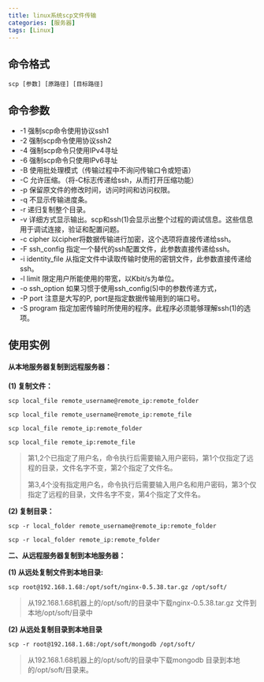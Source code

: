 ```yaml
---
title: linux系统scp文件传输
categories: [服务器]
tags: [Linux]
---
```


## 命令格式

```shell
scp [参数] [原路径] [目标路径]
```

## 命令参数

- -1 强制scp命令使用协议ssh1
- -2 强制scp命令使用协议ssh2
- -4 强制scp命令只使用IPv4寻址
- -6 强制scp命令只使用IPv6寻址
- -B 使用批处理模式（传输过程中不询问传输口令或短语）
- -C 允许压缩。（将-C标志传递给ssh，从而打开压缩功能）
- -p 保留原文件的修改时间，访问时间和访问权限。
- -q 不显示传输进度条。
- -r 递归复制整个目录。
- -v 详细方式显示输出。scp和ssh(1)会显示出整个过程的调试信息。这些信息用于调试连接，验证和配置问题。
- -c cipher 以cipher将数据传输进行加密，这个选项将直接传递给ssh。
- -F ssh_config 指定一个替代的ssh配置文件，此参数直接传递给ssh。
- -i identity_file 从指定文件中读取传输时使用的密钥文件，此参数直接传递给ssh。
- -l limit 限定用户所能使用的带宽，以Kbit/s为单位。
- -o ssh_option 如果习惯于使用ssh_config(5)中的参数传递方式，
- -P port 注意是大写的P, port是指定数据传输用到的端口号。
- -S program 指定加密传输时所使用的程序。此程序必须能够理解ssh(1)的选项。

## 使用实例

#### **从本地服务器复制到远程服务器：**

**(1) 复制文件：**

```shell
scp local_file remote_username@remote_ip:remote_folder
```

```shell
scp local_file remote_username@remote_ip:remote_file
```

```shell
scp local_file remote_ip:remote_folder
```

```shell
scp local_file remote_ip:remote_file
```

> 第1,2个已指定了用户名，命令执行后需要输入用户密码，第1个仅指定了远程的目录，文件名字不变，第2个指定了文件名。
>
> 第3,4个没有指定用户名，命令执行后需要输入用户名和用户密码，第3个仅指定了远程的目录，文件名字不变，第4个指定了文件名。

**(2) 复制目录：**

```shell
scp -r local_folder remote_username@remote_ip:remote_folder
```

```shell
scp -r local_folder remote_ip:remote_folder
```

**二、从远程服务器复制到本地服务器：**

**(1) 从远处复制文件到本地目录:**

```shell
scp root@192.168.1.68:/opt/soft/nginx-0.5.38.tar.gz /opt/soft/
```

> 从192.168.1.68机器上的/opt/soft/的目录中下载nginx-0.5.38.tar.gz 文件到本地/opt/soft/目录中

**(2) 从远处复制目录到本地目录**

```shell
scp -r root@192.168.1.68:/opt/soft/mongodb /opt/soft/
```

> 从192.168.1.68机器上的/opt/soft/的目录中下载mongodb 目录到本地的/opt/soft/目录来。

